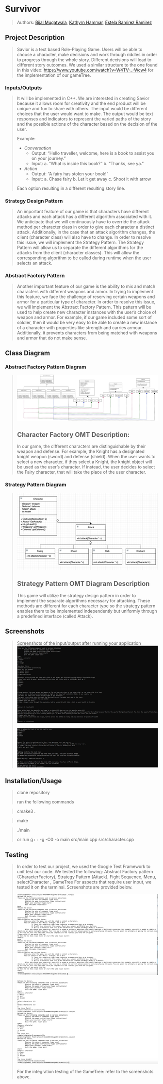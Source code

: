 # Survivor

  > Authors: [Bijal Mugatwala](https://github.com/bijalm), [Kathyrn Hammar](https://github.com/khamm004), [Estela Ramirez Ramirez](https://github.com/estela-ramirez)

## Project Description
 > Savior is a text based Role-Playing Game. Users will be able to choose a character, make decisions and work through riddles in order to progress through the whole story. Different decisions will lead to different story outcomes. 
> We used a similar structure to the one found in this video: https://www.youtube.com/watch?v=W4TV-_-Wcw4 for the implementation of our gameTree. 
### Inputs/Outputs
 > It will be implemented in C++. We are interested in creating Savior because it allows room for creativity and the end product will be unique and fun to share with others. The input would be different choices that the user would want to make. The output would be text responses and indicators to represent the varied paths of the story and the possible actions of the character based on the decision of the user.
 >
 > Example: 
 >  * *Conversation*
 >     * Output: “Hello traveller, welcome, here is a book to assist you on your journey.”
 >     * Input: a. “What is inside this book?” b. “Thanks, see ya.”
 >  * *Action*
 >    * Output: “A fairy has stolen your book!”
 >    * Input: a. Chase fairy b. Let it get away c. Shoot it with arrow
 >
 > Each option resulting in a different resulting story line.


### Strategy Design Pattern
> An important feature of our game is that characters have different attacks and each attack has a different algorithm associated with it. We anticipate that we will continuously have to override the attack method per character class in order to give each character a distinct attack. Additionally, in the case that an attack algorithm changes, the client (character class) will also have to change. In order to resolve this issue, we will implement the Strategy Pattern. The Strategy Pattern will allow us to separate the different algorithms for the attacks from the client (character classes). This will allow the corresponding algorithm to be called during runtime when the user selects an attack. 

### Abstract Factory Pattern
> Another important feature of our game is the ability to mix and match characters with different weapons and armor. In trying to implement this feature, we face the challenge of reserving certain weapons and armor for a particular type of character. In order to resolve this issue, we will implement the Abstract Factory Pattern. This pattern will be used to help create new character instances with the user’s choice of weapon and armor. For example, if our game included some sort of soldier, then it would be very easy to be able to create a new instance of a character with properties like strength and carries armour. Additionally, it prevents characters from being matched with weapons and armor that do not make sense. 

## Class Diagram
  ### Abstract Factory Pattern Diagram 
  >![Screenshot](OMT-AbstractFactory.jpg)
  > ## Character Factory OMT Description:
  > In our game, the different characters are distinguishable by their weapon and defense. For example, the Knight has a designated knight weapon (sword) and defense (shield). When the user wants to select a new character, if they select a Knight, the knight object will be used as the user’s character. If instead, the user decides to select the Fairy character, that will take the place of the user character.
  ### Strategy Pattern Diagram
  >![Screenshot](OMT-Strategy.jpg)
  > ## Strategy Pattern OMT Diagram Description
  > This game will utilize the strategy design pattern in order to implement the separate algorithms necessary for attacking. These methods are different for each character type so the strategy pattern enables them to be implemented independently but uniformly through a predefined interface (called Attack).  
 
 ## Screenshots
 > Screenshots of the input/output after running your application
 > ![Screenshot](TestOutput1.jpg)
 > 
 > ![Screenshot](TestOutput2.jpg)
 ## Installation/Usage
 > clone repository
 > 
 > run the following commands
 
 > cmake3  .
 
 > make
 
 > ./main
 > 
 > or run
 > g++ -g -O0 -o main src/main.cpp src/character.cpp
 > 
 ## Testing
 > In order to test our project, we used the Google Test Framework to unit test our code. We tested the following: Abstract Factory pattern (CharacterFactory), Strategy Pattern (Attack), Fight Sequence, Menu, selectCharacter , GameTree
 > For aspects that require user input, we tested it on the terminal. Screenshots are provided below.
 > 
 >![Screenshot](test1.png)
 >
 >![Screenshot](test3.png)
 >
 > For the integration testing of the GameTree: refer to the screenshots above. 
